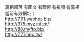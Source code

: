 真相部落 有圖文 有音頻 有視頻 有真相<br>
當前有效網址：<br>
http://7.61.webhop.biz/<br>
http://375.myz.infom/<br>
http://88.myftp.biz/<br>
http://7.77.hpc.tw/<br>
